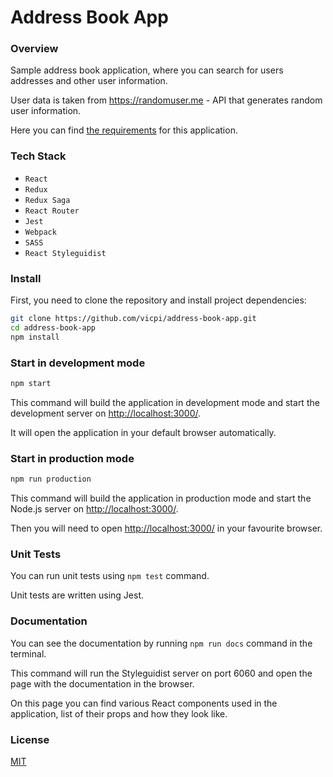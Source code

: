 # Address Book App

### Overview

Sample address book application, where you can search for users addresses and other user information.

User data is taken from https://randomuser.me - API that generates random user information.

Here you can find [the requirements](https://github.com/vicpi/address-book-app/blob/master/REQUIREMENTS.md) for this application.

### Tech Stack

- `React`
- `Redux`
- `Redux Saga`
- `React Router`
- `Jest`
- `Webpack`
- `SASS`
- `React Styleguidist`

### Install

First, you need to clone the repository and install project dependencies:

```sh
git clone https://github.com/vicpi/address-book-app.git
cd address-book-app
npm install
```

### Start in development mode

```sh
npm start
```

This command will build the application in development mode and start the development server on [http://localhost:3000/](http://localhost:3000/).

It will open the application in your default browser automatically.

### Start in production mode

```sh
npm run production
```

This command will build the application in production mode and start the Node.js server on [http://localhost:3000/](http://localhost:3000/).

Then you will need to open [http://localhost:3000/](http://localhost:3000/) in your favourite browser.

### Unit Tests

You can run unit tests using ```npm test``` command. 

Unit tests are written using Jest.

### Documentation

You can see the documentation by running `npm run docs` command in the terminal.

This command will run the Styleguidist server on port 6060 and open the page with the documentation in the browser.

On this page you can find various React components used in the application, list of their props and how they look like.

### License

[MIT](https://github.com/vicpi/address-book-app/blob/master/LICENSE)